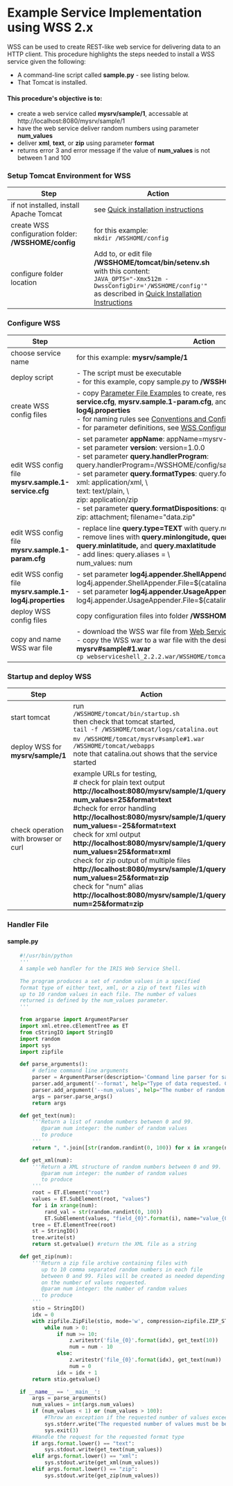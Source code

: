 # Example Service Implementation using WSS 2.x

WSS can be used to create REST-like web service for delivering data to
an HTTP client. This procedure highlights the steps needed to install a
WSS service given the following:

- A command-line script called **sample.py** - see listing below.
- That Tomcat is installed.

#### This procedure's objective is to:

- create a web service called **mysrv/sample/1**, accessable at
    http://localhost:8080/mysrv/sample/1
- have the web service deliver random numbers using parameter
    **num\_values**
- deliver **xml**, **text**, or **zip** using parameter **format**
- returns error 3 and error message if the value of **num\_values** is
    not between 1 and 100

### Setup Tomcat Environment for WSS

Step | Action
---- | -----
if not installed, install Apache Tomcat | see [Quick installation instructions](https://seiscode.iris.washington.edu/projects/webserviceshell/wiki/Web_Service_Shell#FDSN-Services-Using-the-Web-Service-Shell)
create WSS configuration folder: **/WSSHOME/config** | for this example: <br />```mkdir /WSSHOME/config```
configure folder location | Add to, or edit file **/WSSHOME/tomcat/bin/setenv.sh** with this content: <br />``` JAVA_OPTS="-Xmx512m -DwssConfigDir='/WSSHOME/config'" ``` <br />as described in [Quick Installation Instructions](https://seiscode.iris.washington.edu/projects/webserviceshell/wiki/Web_Service_Shell#FDSN-Services-Using-the-Web-Service-Shell)

### Configure WSS
Step | Action
----- | -----
choose service name | for this example: **mysrv/sample/1**
deploy script | - The script must be executable <br /> - for this example, copy sample.py to **/WSSHOME/config/sample.py**
create WSS config files | - copy [Parameter File Examples](https://seiscode.iris.washington.edu/projects/webserviceshell/wiki/WSS_22_Documentation#Parameter-File-Examples) to create, respectively: **mysrv.sample.1-service.cfg**, **mysrv.sample.1-param.cfg**, and **mysrv.sample.1-log4j.properties** <br /> - for naming rules see [Conventions and Configuration Concepts](https://seiscode.iris.washington.edu/projects/webserviceshell/wiki/WSS_22_Documentation#Conventions-and-Configuration-Concepts) <br /> - for parameter definitions, see [WSS Configuration](https://seiscode.iris.washington.edu/projects/webserviceshell/wiki/WSS_22_Documentation#WSS-Configuration)
edit WSS config file **mysrv.sample.1-service.cfg** | - set parameter **appName**: appName=mysrv-sample-1 <br /> - set parameter **version**: version=1.0.0 <br /> - set parameter **query.handlerProgram**: query.handlerProgram=/WSSHOME/config/sample.py <br /> - set parameter **query.formatTypes**: query.formatTypes = \ <br /> xml: application/xml, \ <br /> text: text/plain, \ <br /> zip: application/zip <br /> - set parameter **query.formatDispositions**: query.formatDispositions= \ <br /> zip: attachment; filename="data.zip"
edit WSS config file **mysrv.sample.1-param.cfg** | - replace line **query.type=TEXT** with query.num\_values=NUMBER <br /> - remove lines with **query.minlongitude, query.maxlongitude, query.minlatitude,** and **query.maxlatitude** <br /> - add lines: query.aliases = \ <br /> num\_values: num
edit WSS config file **mysrv.sample.1-log4j.properties** | - set parameter **log4j.appender.ShellAppender.File**: log4j.appender.ShellAppender.File=\${catalina.home}/logs/sample.log <br /> - set parameter **log4j.appender.UsageAppender.File**: log4j.appender.UsageAppender.File=\${catalina.home}/logs/sample\_usage.log
deploy WSS config files | copy configuration files into folder **/WSSHOME/config**
copy and name WSS war file | - download the WSS war file from [Web Service Shell files](https://seiscode.iris.washington.edu/projects/webserviceshell/files) <br /> - copy the WSS war to a war file with the desired service name i.e. **mysrv\#sample\#1.war** <br /> ```cp webserviceshell_2.2.2.war/WSSHOME/tomcat/mysrv#sample#1.war```

### Startup and deploy WSS
Step | Action
----- | -----
start tomcat | run <br /> ```/WSSHOME/tomcat/bin/startup.sh``` <br /> then check that tomcat started, <br /> ```tail -f /WSSHOME/tomcat/logs/catalina.out```
deploy WSS for **mysrv/sample/1** | ```mv /WSSHOME/tomcat/mysrv#sample#1.war /WSSHOME/tomcat/webapps``` <br /> note that catalina.out shows that the service started|\
check operation with browser or curl | example URLs for testing, <br />  # check for plain text output <br /> **http://localhost:8080/mysrv/sample/1/query?num_values=25&format=text** <br /> #check for error handling <br /> **http://localhost:8080/mysrv/sample/1/query?num_values=-25&format=text** <br /> check for xml output <br /> **http://localhost:8080/mysrv/sample/1/query?num_values=25&format=xml** <br /> check for zip output of multiple files <br /> **http://localhost:8080/mysrv/sample/1/query?num_values=25&format=zip** <br /> check for "num" alias <br /> **http://localhost:8080/mysrv/sample/1/query?num=25&format=zip**

### Handler File

#### sample.py
``` python
    #!/usr/bin/python
    '''
    A sample web handler for the IRIS Web Service Shell.

    The program produces a set of random values in a specified
    format type of either text, xml, or a zip of text files with
    up to 10 random values in each file. The number of values
    returned is defined by the num_values parameter.
    '''

    from argparse import ArgumentParser
    import xml.etree.cElementTree as ET
    from cStringIO import StringIO
    import random
    import sys
    import zipfile

    def parse_arguments():
        # define command line arguments
        parser = ArgumentParser(description='Command line parser for sample Web Service Shell handler.')
        parser.add_argument('--format', help="Type of data requested. Choose from 'text', 'xml', and 'zip'")
        parser.add_argument('--num_values', help="The number of random values that the program should return. Max of 10.")
        args = parser.parse_args()
        return args

    def get_text(num):
        '''Return a list of random numbers between 0 and 99.
           @param num integer: the number of random values
           to produce
        '''
        return ", ".join([str(random.randint(0, 100)) for x in xrange(num)])

    def get_xml(num):
        '''Return a XML structure of random numbers between 0 and 99.
           @param num integer: the number of random values
           to produce
        '''
        root = ET.Element("root")
        values = ET.SubElement(root, "values")
        for i in xrange(num):
            rand_val = str(random.randint(0, 100))
            ET.SubElement(values, "field_{0}".format(i), name="value_{0}".format(rand_val)).text = rand_val
        tree = ET.ElementTree(root)
        st = StringIO()
        tree.write(st)
        return st.getvalue() #return the XML file as a string

    def get_zip(num):
        '''Return a zip file archive containing files with
           up to 10 comma separated random numbers in each file
           between 0 and 99. Files will be created as needed depending
           on the number of values requested.
           @param num integer: the number of random values
           to produce
        '''
        stio = StringIO()
        idx = 0
        with zipfile.ZipFile(stio, mode='w', compression=zipfile.ZIP_STORED,allowZip64=True) as z:
            while num > 0:
                if num >= 10:
                    z.writestr('file_{0}'.format(idx), get_text(10))
                    num = num - 10
                else:
                    z.writestr('file_{0}'.format(idx), get_text(num))
                    num = 0
                idx = idx + 1
        return stio.getvalue()

    if __name__ == '__main__':
        args = parse_arguments()
        num_values = int(args.num_values)
        if (num_values < 1) or (num_values > 100):
            #Throw an exception if the requested number of values exceeds 100
            sys.stderr.write("The requested number of values must be between 1 and 100")
            sys.exit(3)
        #Handle the request for the requested format type
        if args.format.lower() == "text":
            sys.stdout.write(get_text(num_values))
        elif args.format.lower() == "xml":
            sys.stdout.write(get_xml(num_values))
        elif args.format.lower() == "zip":
            sys.stdout.write(get_zip(num_values))
```
